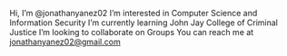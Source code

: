 Hi, I’m @jonathanyanez02
I’m interested in Computer Science and Information Security
I’m currently learning John Jay College of Criminal Justice
I’m looking to collaborate on Groups
You can reach me at jonathanyanez02@gmail.com


